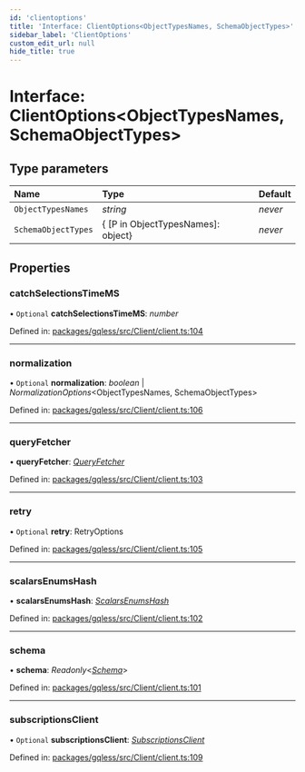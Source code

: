 ```yaml
---
id: 'clientoptions'
title: 'Interface: ClientOptions<ObjectTypesNames, SchemaObjectTypes>'
sidebar_label: 'ClientOptions'
custom_edit_url: null
hide_title: true
---
```


# Interface: ClientOptions<ObjectTypesNames, SchemaObjectTypes\>

## Type parameters

| Name                | Type                               | Default |
| :------------------ | :--------------------------------- | :------ |
| `ObjectTypesNames`  | _string_                           | _never_ |
| `SchemaObjectTypes` | { [P in ObjectTypesNames]: object} | _never_ |

## Properties

### catchSelectionsTimeMS

• `Optional` **catchSelectionsTimeMS**: _number_

Defined in: [packages/gqless/src/Client/client.ts:104](https://github.com/gqless/gqless/blob/master/packages/gqless/src/Client/client.ts#L104)

---

### normalization

• `Optional` **normalization**: _boolean_ \| _NormalizationOptions_<ObjectTypesNames, SchemaObjectTypes\>

Defined in: [packages/gqless/src/Client/client.ts:106](https://github.com/gqless/gqless/blob/master/packages/gqless/src/Client/client.ts#L106)

---

### queryFetcher

• **queryFetcher**: [_QueryFetcher_](../modules.md#queryfetcher)

Defined in: [packages/gqless/src/Client/client.ts:103](https://github.com/gqless/gqless/blob/master/packages/gqless/src/Client/client.ts#L103)

---

### retry

• `Optional` **retry**: RetryOptions

Defined in: [packages/gqless/src/Client/client.ts:105](https://github.com/gqless/gqless/blob/master/packages/gqless/src/Client/client.ts#L105)

---

### scalarsEnumsHash

• **scalarsEnumsHash**: [_ScalarsEnumsHash_](../modules.md#scalarsenumshash)

Defined in: [packages/gqless/src/Client/client.ts:102](https://github.com/gqless/gqless/blob/master/packages/gqless/src/Client/client.ts#L102)

---

### schema

• **schema**: _Readonly_<[_Schema_](schema.md)\>

Defined in: [packages/gqless/src/Client/client.ts:101](https://github.com/gqless/gqless/blob/master/packages/gqless/src/Client/client.ts#L101)

---

### subscriptionsClient

• `Optional` **subscriptionsClient**: [_SubscriptionsClient_](subscriptionsclient.md)

Defined in: [packages/gqless/src/Client/client.ts:109](https://github.com/gqless/gqless/blob/master/packages/gqless/src/Client/client.ts#L109)
